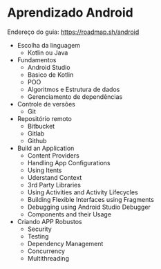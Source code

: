 # Aprendizado Android

Endereço do guia: https://roadmap.sh/android

- Escolha da linguagem
  - Kotlin ou Java
- Fundamentos
  - Android Studio
  - Basico de Kotlin
  - POO
  - Algoritmos e Estrutura de dados
  - Gerenciamento de dependências
- Controle de versões
  - Git
- Repositório remoto
  - Bitbucket
  - Gitlab
  - Github
- Build an Application
  - Content Providers
  - Handling App Configurations
  - Using Itents
  - Uderstand Context
  - 3rd Party Libraries
  - Using Activities and Activity Lifecycles
  - Building Flexible Interfaces using Fragments
  - Debugging using Android Studio Debugger
  - Components and their Usage
- Criando APP Robustos
    - Security
    - Testing
    - Dependency Management
    - Concurrency
    - Multithreading